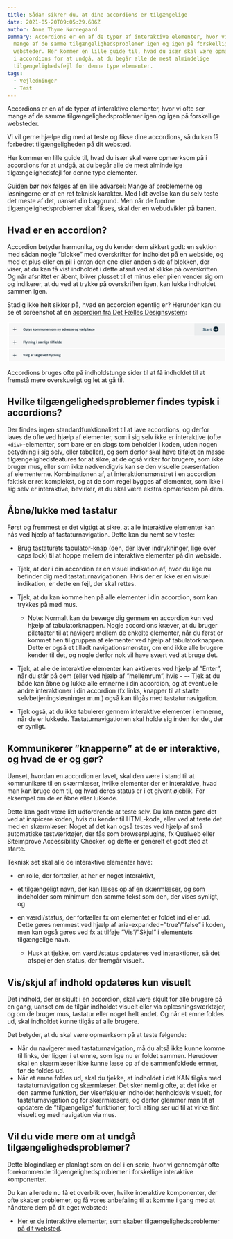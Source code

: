 ```yaml
---
title: Sådan sikrer du, at dine accordions er tilgængelige
date: 2021-05-20T09:05:29.686Z
author: Anne Thyme Nørregaard
summary: Accordions er en af de typer af interaktive elementer, hvor vi ofte ser
  mange af de samme tilgængelighedsproblemer igen og igen på forskellige
  websteder. Her kommer en lille guide til, hvad du især skal være opmærksom på
  i accordions for at undgå, at du begår alle de mest almindelige
  tilgængelighedsfejl for denne type elementer.
tags:
  - Vejledninger
  - Test
---
```

Accordions er en af de typer af interaktive elementer, hvor vi ofte ser mange af de samme tilgængelighedsproblemer igen og igen på forskellige websteder.

Vi vil gerne hjælpe dig med at teste og fikse dine accordions, så du kan få forbedret tilgængeligheden på dit websted.

Her kommer en lille guide til, hvad du især skal være opmærksom på i accordions for at undgå, at du begår alle de mest almindelige tilgængelighedsfejl for denne type elementer.

Guiden bør nok følges af en lille advarsel: Mange af problemerne og løsningerne er af en ret teknisk karakter. Med lidt øvelse kan du selv teste det meste af det, uanset din baggrund. Men når de fundne tilgængelighedsproblemer skal fikses, skal der en webudvikler på banen.

## Hvad er en accordion?

Accordion betyder harmonika, og du kender dem sikkert godt: en sektion med sådan nogle ”blokke” med overskrifter for indholdet på en webside, og med et plus eller en pil i enten den ene eller anden side af blokken, der viser, at du kan få vist indholdet i dette afsnit ved at klikke på overskriften. 
Og når afsnittet er åbent, bliver plusset til et minus eller pilen vender sig om og indikerer, at du ved at trykke på overskriften igen, kan lukke indholdet sammen igen.



Stadig ikke helt sikker på, hvad en accordion egentlig er? Herunder kan du se et screenshot af en [accordion fra Det Fælles Designsystem](https://designsystem.dk/komponenter/accordions/):

![Skærmbillede af accordion med tre overskrifter med plusser ud for i venstre side samt en "Start"-knap på den første overskrift](/img/screenshot-2021-05-19-at-15.18.01.png)



Accordions bruges ofte på indholdstunge sider til at få indholdet til at fremstå mere overskueligt og let at gå til.

## Hvilke tilgængelighedsproblemer findes typisk i accordions?

Der findes ingen standardfunktionalitet til at lave accordions, og derfor laves de ofte ved hjælp af elementer, som i sig selv ikke er interaktive (ofte `<div>`-elementer, som bare er en slags tom beholder i koden, uden nogen betydning i sig selv, eller tabeller), og som derfor skal have tilføjet en masse tilgængelighedsfeatures for at sikre, at de også virker for brugere, som ikke bruger mus, eller som ikke nødvendigvis kan se den visuelle præsentation af elementerne.
Kombinationen af, at interaktionsmønstret i en accordion faktisk er ret komplekst, og at de som regel bygges af elementer, som ikke i sig selv er interaktive, bevirker, at du skal være ekstra opmærksom på dem.

## Åbne/lukke med tastatur

Først og fremmest er det vigtigt at sikre, at alle interaktive elementer kan nås ved hjælp af tastaturnavigation.
Dette kan du nemt selv teste: 

* Brug tastaturets tabulator-knap (den, der laver indrykninger, lige over caps lock) til at hoppe mellem de interaktive elementer på din webside.
* Tjek, at der i din accordion er en visuel indikation af, hvor du lige nu befinder dig med tastaturnavigationen. Hvis der er ikke er en visuel indikation, er dette en fejl, der skal rettes.
* Tjek, at du kan komme hen på alle elementer i din accordion, som kan trykkes på med mus. 

  * Note: Normalt kan du bevæge dig gennem en accordion kun ved hjælp af tabulatorknappen. Nogle accordions kræver, at du bruger piletaster til at navigere mellem de enkelte elementer, når du først er kommet hen til gruppen af elementer ved hjælp af tabulatorknappen. Dette er også et tilladt navigationsmønster, om end ikke alle brugere kender til det, og nogle derfor nok vil have svært ved at bruge det.
* Tjek, at alle de interaktive elementer kan aktiveres ved hjælp af ”Enter”, når du står på dem (eller ved hjælp af ”mellemrum”, hvis - -- Tjek at du både kan åbne og lukke alle emnerne i din accordion, og at eventuelle andre interaktioner i din accordion (fx links, knapper til at starte selvbetjeningsløsninger m.m.) også kan tilgås med tastaturnavigation.
* Tjek også, at du ikke tabulerer gennem interaktive elementer i emnerne, når de er lukkede. Tastaturnavigationen skal holde sig inden for det, der er synligt.

## Kommunikerer ”knapperne” at de er interaktive, og hvad de er og gør?

Uanset, hvordan en accordion er lavet, skal den være i stand til at kommunikere til en skærmlæser, hvilke elementer der er interaktive, hvad man kan bruge dem til, og hvad deres status er i et givent øjeblik. For eksempel om de er åbne eller lukkede.

Dette kan godt være lidt udfordrende at teste selv. Du kan enten gøre det ved at inspicere koden, hvis du kender til HTML-kode, eller ved at teste det med en skærmlæser. Noget af det kan også testes ved hjælp af små automatiske testværktøjer, der fås som browserplugins, fx Qualweb eller Siteimprove Accessibility Checker, og dette er generelt et godt sted at starte. 

Teknisk set skal alle de interaktive elementer have:

* en rolle, der fortæller, at her er noget interaktivt, 
* et tilgængeligt navn, der kan læses op af en skærmlæser, og som indeholder som minimum den samme tekst som den, der vises synligt, og 
* en værdi/status, der fortæller fx om elementet er foldet ind eller ud. Dette gøres nemmest ved hjælp af aria-expanded=”true”/”false” i koden, men kan også gøres ved fx at tilføje ”Vis”/”Skjul” i elementets tilgængelige navn.

  * Husk at tjekke, om værdi/status opdateres ved interaktioner, så det afspejler den status, der fremgår visuelt.

## Vis/skjul af indhold opdateres kun visuelt

Det indhold, der er skjult i en accordion, skal være skjult for alle brugere på en gang, uanset om de tilgår indholdet visuelt eller via oplæsningsværktøjer, og om de bruger mus, tastatur eller noget helt andet.
Og når et emne foldes ud, skal indholdet kunne tilgås af alle brugere. 

Det betyder, at du skal være opmærksom på at teste følgende:

* Når du navigerer med tastaturnavigation, må du altså ikke kunne komme til links, der ligger i et emne, som lige nu er foldet sammen.  Herudover skal en skærmlæser ikke kunne læse op af de sammenfoldede emner, før de foldes ud.
* Når et emne foldes ud, skal du tjekke, at indholdet i det KAN tilgås med tastaturnavigation og skærmlæser. Det sker nemlig ofte, at det ikke er den samme funktion, der viser/skjuler indholdet henholdsvis visuelt, for tastaturnavigation og for skærmlæsere, og derfor glemmer man tit at opdatere de ”tilgængelige” funktioner, fordi alting ser ud til at virke fint visuelt og med navigation via mus.

## Vil du vide mere om at undgå tilgængelighedsproblemer?

Dette blogindlæg er planlagt som en del i en serie, hvor vi gennemgår ofte forekommende tilgængelighedsproblemer i forskellige interaktive komponenter.

Du kan allerede nu få et overblik over, hvilke interaktive komponenter, der ofte skaber problemer, og få vores anbefaling til at komme i gang med at håndtere dem på dit eget websted:

* [Her er de interaktive elementer, som skaber tilgængelighedsproblemer på dit websted](https://inklusio.dk/posts/her-er-de-interaktive-elementer-som-skaber-tilg%C3%A6ngelighedsproblemer-p%C3%A5-dit-websted/).